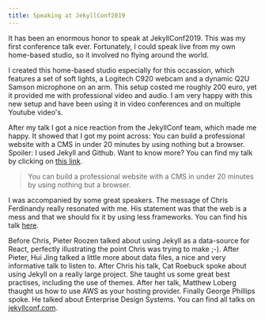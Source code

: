 ```yaml
---
title: Speaking at JekyllConf2019
---
```


It has been an enormous honor to speak at JekyllConf2019. This was my first conference talk ever. Fortunately, I could speak live from my own home-based studio, so it involved no flying around the world.

I created this home-based studio especially for this occassion, which features a set of soft lights, a Logitech C920 webcam and a dynamic Q2U Samson microphone on an arm. This setup costed me roughly 200 euro, yet it provided me with professional video and audio. I am very happy with this new setup and have been using it in video conferences and on multiple Youtube video's.

After my talk I got a nice reaction from the JekyllConf team, which made me happy. It showed that I got my point across: You can build a professional website with a CMS in under 20 minutes by using nothing but a browser. Spoiler: I used Jekyll and Github. Want to know more? You can find my talk by clicking on [this link](https://jekyllconf.com).

> You can build a professional website with a CMS in under 20 minutes by using nothing but a browser.

I was accompanied by some great speakers. The message of Chris Ferdinandy really resonated with me. His statement was that the web is a mess and that we should fix it by using less frameworks. You can find his talk [here](https://jekyllconf.com).

Before Chris, Pieter Roozen talked about using Jekyll as a data-source for React, perfectly illustrating the point Chris was trying to make ;-). After Pieter, Hui Jing talked a little more about data files, a nice and very informative talk to listen to. After Chris his talk, Cat Roebuck spoke about using Jekyll on a really large project. She taught us some great best practises, including the use of themes. After her talk, Matthew Loberg thaught us how to use AWS as your hosting provider. Finally George Phillips spoke. He talked about Enterprise Design Systems. You can find all talks on [jekyllconf.com](https://jekyllconf.com).